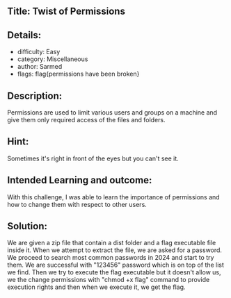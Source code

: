 ﻿## Title: Twist of Permissions
## Details:
* difficulty: Easy
* category: Miscellaneous 
* author: Sarmed
* flags: flag{permissions have been broken}

## Description:
Permissions are used to limit various users and groups on a machine and give them only required access of the files and folders.  
## Hint:
Sometimes it's right in front of the eyes but you can't see it.

## Intended Learning and outcome:

With this challenge, I was able to learn the importance of permissions and how to change them with respect to other users.

## Solution: 

We are given a zip file that contain a dist folder and a flag executable file inside it. When we attempt to extract the file, we are asked for a password. We proceed to search most common passwords in 2024 and start to try them. We are successful with "123456" password which is on top of the list we find. Then we try to execute the flag executable but it doesn't allow us, we the change permissions with "chmod +x flag" command to provide execution rights and then when we execute it, we get the flag.
